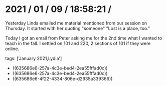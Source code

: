 # 2021 / 01 / 09 / 18:58:21 /

Yesterday Linda emailed me material mentioned from our session on Thursday. It started with her quoting "someone" "Lost is a place, too."

Today I got an email from Peter asking me for the 2nd time what I wanted to teach in the fall. I settled on 101 and 220, 2 sections of 101 if they were online.

tags: ['January 2021,Lydia']
- ((635686e6-257a-4c3e-bed4-2ea55fffad0c))
- ((635686e6-257a-4c3e-bed4-2ea55fffad0c))
- ((635686e6-4f22-4334-806e-d2935a339366))